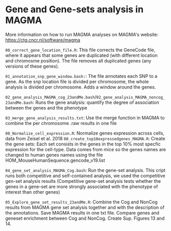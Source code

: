 # Gene and Gene-sets analysis in MAGMA 

More information on how to run MAGMA analyses on MAGMA's website: https://ctg.cncr.nl/software/magma

`00_correct_gene_location_file.R`: This file corrects the GeneCode file, where it appears that some genes are duplicated (with different location and chromosme position). The file removes all duplicated genes (any versions of these genes). 	

`01_annotation_snp_gene_window.bash:`: The file annotates each SNP to a gene. As the snp location file is divided per chromosome, the whole analysis is divided per chromosome. Adds a window around the genes.

`02_gene_analysis_MAGMA_cog_23andMe.bash`/`02_gene_analysis_MAGMA_noncog_23andMe.bash`: Runs the gene analysis: quantify the degree of association between the genes and the phenotype

`03_merge_gene_analysis_results.txt`: Use the merge function in MAGMA to combine the per chromosome .raw results in one file

`00_Normalize_cell_expression.R`: Normalize genes expression across cells, data from Zeisel et al. 2018
`00_create_top10expressedgenes_MAGMA.R`: Create the gene sets: Each set consists in the genes in the top 10% most specfic expression for the cell-type. Data comes from mice so the genes names are changed to human genes names using the file HOM_MouseHumanSequence.gencode_v19.list

`04_gene_set_analysis_MAGMA_Cog.bash`: Run the gene-set analysis. This cript runs both competitive and self-contained analysis, we used the competitive gen-set analysis results (Competitive gene-set analysis tests whether the genes in a gene-set are more strongly associated with the phenotype of interest than other genes)

`05_Explore_gene_set_results_23andMe.R`: Combine the Cog and NonCog results from MAGMA gene set analysis together and with the description of the annotations. 
Save MAGMA results in one txt file. Compare genes and geneset enrichment between Cog and NonCog. Create Sup. Figures 13 and 14. 
